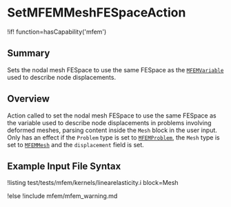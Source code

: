 # SetMFEMMeshFESpaceAction

!if! function=hasCapability('mfem')

## Summary

Sets the nodal mesh FESpace to use the same FESpace as the
[`MFEMVariable`](source/mfem/variables/MFEMVariable.md) used to describe node displacements.

## Overview

Action called to set the nodal mesh FESpace to use the same FESpace as the variable used to describe
node displacements in problems involving deformed meshes, parsing content inside the `Mesh` block in
the user input. Only has an effect if the `Problem` type is set to
[`MFEMProblem`](source/mfem/problem/MFEMProblem.md), the `Mesh` type is set to [`MFEMMesh`](source/mfem/mesh/MFEMMesh.md)
and the `displacement` field is set.

## Example Input File Syntax

!listing test/tests/mfem/kernels/linearelasticity.i block=Mesh

!else
!include mfem/mfem_warning.md
